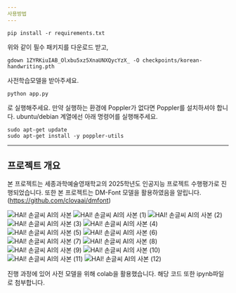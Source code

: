 ```yaml
---
사용방법
---
```

```
pip install -r requirements.txt
```
위와 같이 필수 패키지를 다운로드 받고,
```
gdown 1ZYRKiuIAB_Olxbu5xz5XnaUNXQycYzX_ -O checkpoints/korean-handwriting.pth
```
사전학습모델을 받아주세요.
```
python app.py
```
로 실행해주세요.
만약 실행하는 환경에 Poppler가 없다면 Poppler를 설치하셔야 합니다.
ubuntu/debian 계열에선 아래 명령어를 실행해주세요.
```
sudo apt-get update
sudo apt-get install -y poppler-utils
```

---
프로젝트 개요
---
본 프로젝트는 세종과학예술영재학교의 2025학년도 인공지능 프로젝트 수행평가로 진행되었습니다.
또한 본 프로젝트는 DM-Font 모델을 활용하였음을 알립니다.
(https://github.com/clovaai/dmfont)

![HAI! 손글씨 AI의 사본](https://github.com/user-attachments/assets/339b9f0b-a6e9-4628-996e-04d8745e68de)
![HAI! 손글씨 AI의 사본 (1)](https://github.com/user-attachments/assets/835a5a3f-c92b-4450-93cd-14d249ba4d50)
![HAI! 손글씨 AI의 사본 (2)](https://github.com/user-attachments/assets/79d80683-728c-426a-9db3-a2e384a52c61)
![HAI! 손글씨 AI의 사본 (3)](https://github.com/user-attachments/assets/51e9ec41-a24d-46ad-878a-d14147dd6d95)
![HAI! 손글씨 AI의 사본 (4)](https://github.com/user-attachments/assets/691e9280-93e5-46cb-a889-7abfe19e7d20)
![HAI! 손글씨 AI의 사본 (5)](https://github.com/user-attachments/assets/1144cb18-8d1b-4c6d-afb9-5f305c425304)
![HAI! 손글씨 AI의 사본 (6)](https://github.com/user-attachments/assets/7eb86d87-50f3-4c14-9bc0-4d56ba29e9cf)
![HAI! 손글씨 AI의 사본 (7)](https://github.com/user-attachments/assets/c1c4751e-f7a4-4283-9700-6a57a26007c1)
![HAI! 손글씨 AI의 사본 (8)](https://github.com/user-attachments/assets/fddc7f28-dde7-422f-87b5-fc540b842f6c)
![HAI! 손글씨 AI의 사본 (9)](https://github.com/user-attachments/assets/cbe6ce5d-ec18-4a99-b5f5-6d4fa6b8c589)
![HAI! 손글씨 AI의 사본 (10)](https://github.com/user-attachments/assets/44d70de2-a7bc-4ad8-a635-081a9528bb17)
![HAI! 손글씨 AI의 사본 (11)](https://github.com/user-attachments/assets/7d42a372-4a09-45c9-876e-abbc710f2475)
![HAI! 손글씨 AI의 사본 (12)](https://github.com/user-attachments/assets/f91c08de-52f7-473a-b36f-b136a8843378)

진행 과정에 있어 사전 모델을 위해 colab을 활용했습니다.
해당 코드 또한 ipynb파일로 첨부합니다.


